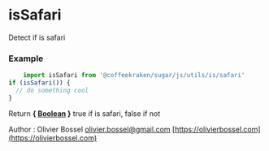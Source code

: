 # isSafari

Detect if is safari

### Example
```js
	import isSafari from '@coffeekraken/sugar/js/utils/is/safari'
if (isSafari()) {
  // do something cool
}
```
Return **{ [Boolean](https://developer.mozilla.org/fr/docs/Web/JavaScript/Reference/Objets_globaux/Boolean) }** true if is safari, false if not

Author : Olivier Bossel [olivier.bossel@gmail.com](mailto:olivier.bossel@gmail.com) [https://olivierbossel.com](https://olivierbossel.com)